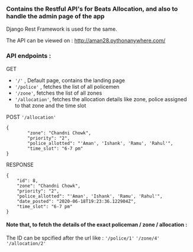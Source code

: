 ### Contains the Restful API's for Beats Allocation, and also to handle the admin page of the app
Django Rest Framework is used for the same.

The API can be viewed on : http://aman28.pythonanywhere.com/

### API endpoints :
GET
- `'/'` , Default page, contains the landing page
- `'/police'` , fetches the list of all policemen
- `'/zone'`, fetches the list of all zones
- `'/allocation'`, fetches the allocation details like zone, police assigned to that zone and the time slot<br>

POST
`'/allocation'`
```
{
        "zone": "Chandni Chowk",
        "priority": "2",
        "police_allotted": "'Aman', 'Ishank', 'Ramu', 'Rahul'",
        "time_slot": "6-7 pm"
}
```
RESPONSE
```
{
    "id": 8,
    "zone": "Chandni Chowk",
    "priority": "2",
    "police_allotted": "'Aman', 'Ishank', 'Ramu', 'Rahul'",
    "date_posted": "2020-06-18T19:23:36.122904Z",
    "time_slot": "6-7 pm"
}
```
#### Note that, to fetch the details of the exact policeman / zone / allocation :
The ID can be spcified after the url like :
`'/police/1'`
`'/zone/4'`
`'/allocation/2'`


